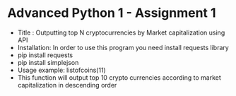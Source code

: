 # Advanced Python 1 - Assignment 1
- Title : Outputting top N cryptocurrencies by Market capitalization using API
- Installation:
In order to use this program you need install requests library
- pip install requests
- pip install simplejson
- Usage example:
listofcoins(11)
- This function will output top 10 crypto currencies according to market capitalization in descending order 
